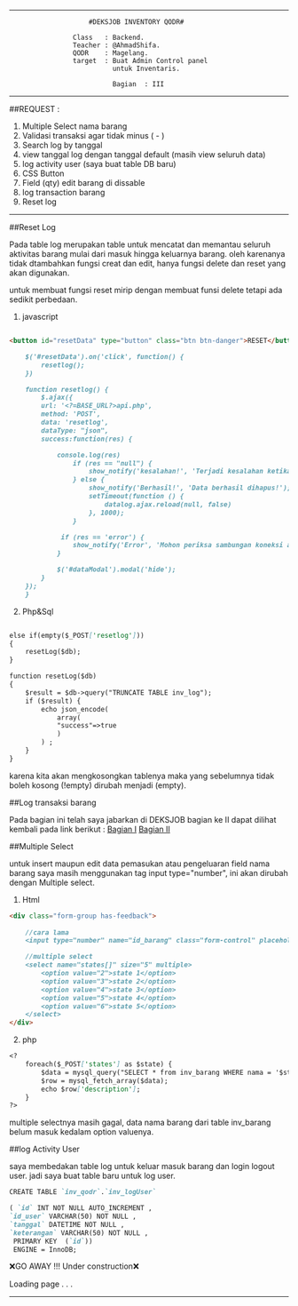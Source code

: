 -------------------------------------------------------------------------

                        #DEKSJOB INVENTORY QODR#

                    Class   : Backend.
                    Teacher : @AhmadShifa.
                    QODR    : Magelang.
                    target  : Buat Admin Control panel 
                              untuk Inventaris.

                              Bagian  : III

-------------------------------------------------------------------------

##REQUEST :
1. Multiple Select nama barang 
2. Validasi transaksi agar tidak minus ( - ) 
3. Search log by tanggal 
4. view tanggal log dengan tanggal default (masih view seluruh data) 
5. log activity user (saya buat table DB baru)
6. CSS Button 
7. Field (qty) edit barang di dissable 
8. log transaction barang 
9. Reset log 
-------------------------------------------------------------------------

##Reset Log

Pada table log merupakan table untuk mencatat dan memantau seluruh 
aktivitas barang mulai dari masuk hingga keluarnya barang.
oleh karenanya tidak dtambahkan fungsi creat dan edit, hanya fungsi 
delete dan reset yang akan digunakan.

untuk membuat fungsi reset mirip dengan membuat funsi delete tetapi 
ada sedikit perbedaan.

1. javascript
```markdown

<button id="resetData" type="button" class="btn btn-danger">RESET</button>

    $('#resetData').on('click', function() {
        resetlog();
    })

    function resetlog() {
        $.ajax({
        url: '<?=BASE_URL?>api.php',
        method: 'POST',
        data: 'resetlog',
        dataType: "json",
        success:function(res) {

            console.log(res)
                if (res == "null") {
                    show_notify('kesalahan!', 'Terjadi kesalahan ketika menghapus data');
                } else {
                    show_notify('Berhasil!', 'Data berhasil dihapus!');
                    setTimeout(function () {
                        datalog.ajax.reload(null, false)
                    }, 1000);
                }

             if (res == 'error') {
                show_notify('Error', 'Mohon periksa sambungan koneksi anda.')
            }

            $('#dataModal').modal('hide');
        }
    });
    }
```

2. Php&Sql
```markdown

else if(empty($_POST['resetlog']))
{
	resetLog($db);
}

function resetLog($db)
{
    $result = $db->query("TRUNCATE TABLE inv_log");
    if ($result) {
        echo json_encode(
            array(
            "success"=>true
            )
        ) ;
    }
}
```
karena kita akan mengkosongkan tablenya maka yang sebelumnya tidak boleh
kosong (!empty) dirubah menjadi (empty).

##Log transaksi barang 

Pada bagian ini telah saya jabarkan di DEKSJOB bagian ke II
dapat dilihat kembali pada link berikut :
[Bagian I](https://github.com/DVCone/Document-learning/blob/master/QODR%20CLASS/TUGAS/DESKJOB%20BAG.1.md)
[Bagian II ](https://github.com/DVCone/Document-learning/blob/master/QODR%20CLASS/TUGAS/DESKJOB%20BAG.2.md)

##Multiple Select

untuk insert maupun edit data pemasukan atau pengeluaran field nama barang
saya masih menggunakan tag input type="number", ini akan dirubah dengan 
Multiple select.

1. Html
```markdown
<div class="form-group has-feedback">
    
    //cara lama
    <input type="number" name="id_barang" class="form-control" placeholder="Nama barang"> 

    //multiple select 
    <select name="states[]" size="5" multiple>
        <option value="2">state 1</option>
        <option value="3">state 2</option>
        <option value="4">state 3</option>
        <option value="5">state 4</option>
        <option value="6">state 5</option>
    </select>
</div>
```

2. php
```markdown
<?
    foreach($_POST['states'] as $state) {
        $data = mysql_query("SELECT * from inv_barang WHERE nama = '$state'",$db);
        $row = mysql_fetch_array($data);
        echo $row['description'];
    } 
?>
```

multiple selectnya masih gagal, data nama barang dari table 
inv_barang belum masuk kedalam option valuenya.

##log Activity User 

saya membedakan table log untuk keluar masuk barang dan login logout user.
jadi saya buat table baru untuk log user.

```markdown
CREATE TABLE `inv_qodr`.`inv_logUser` 

( `id` INT NOT NULL AUTO_INCREMENT ,  
`id_user` VARCHAR(50) NOT NULL ,  
`tanggal` DATETIME NOT NULL ,  
`keterangan` VARCHAR(50) NOT NULL ,   
 PRIMARY KEY  (`id`))
 ENGINE = InnoDB;

```

❌GO AWAY !!! Under construction❌

Loading page . . .

-------------------------------------------------------------------------
